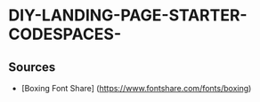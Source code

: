 # DIY-LANDING-PAGE-STARTER-CODESPACES-

## Sources
* [Boxing Font Share] (https://www.fontshare.com/fonts/boxing)



